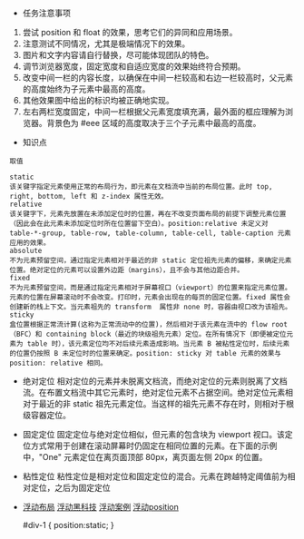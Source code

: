 #
- 任务注意事项
1. 尝试 position 和 float 的效果，思考它们的异同和应用场景。
2. 注意测试不同情况，尤其是极端情况下的效果。
3. 图片和文字内容请自行替换，尽可能体现团队的特色。
4. 调节浏览器宽度，固定宽度和自适应宽度的效果始终符合预期。
5. 改变中间一栏的内容长度，以确保在中间一栏较高和右边一栏较高时，父元素的高度始终为子元素中最高的高度。
6. 其他效果图中给出的标识均被正确地实现。
7. 左右两栏宽度固定，中间一栏根据父元素宽度填充满，最外面的框应理解为浏览器。背景色为 #eee 区域的高度取决于三个子元素中最高的高度。

- 知识点
```
取值

static
该关键字指定元素使用正常的布局行为，即元素在文档流中当前的布局位置。此时 top, right, bottom, left 和 z-index 属性无效。
relative
该关键字下，元素先放置在未添加定位时的位置，再在不改变页面布局的前提下调整元素位置（因此会在此元素未添加定位时所在位置留下空白）。position:relative 未定义对 table-*-group, table-row, table-column, table-cell, table-caption 元素应用的效果。
absolute
不为元素预留空间，通过指定元素相对于最近的非 static 定位祖先元素的偏移，来确定元素位置。绝对定位的元素可以设置外边距（margins），且不会与其他边距合并。
fixed
不为元素预留空间，而是通过指定元素相对于屏幕视口（viewport）的位置来指定元素位置。元素的位置在屏幕滚动时不会改变。打印时，元素会出现在的每页的固定位置。fixed 属性会创建新的栈上下文。当元素祖先的 transform  属性非 none 时，容器由视口改为该祖先。
sticky 
盒位置根据正常流计算(这称为正常流动中的位置)，然后相对于该元素在流中的 flow root（BFC）和 containing block（最近的块级祖先元素）定位。在所有情况下（即便被定位元素为 table 时），该元素定位均不对后续元素造成影响。当元素 B 被粘性定位时，后续元素的位置仍按照 B 未定位时的位置来确定。position: sticky 对 table 元素的效果与 position: relative 相同。
```
- 绝对定位
相对定位的元素并未脱离文档流，而绝对定位的元素则脱离了文档流。在布置文档流中其它元素时，绝对定位元素不占据空间。绝对定位元素相对于最近的非 static 祖先元素定位。当这样的祖先元素不存在时，则相对于根级容器定位。

- 固定定位
固定定位与绝对定位相似，但元素的包含块为 viewport 视口。该定位方式常用于创建在滚动屏幕时仍固定在相同位置的元素。在下面的示例中，"One" 元素定位在离页面顶部 80px，离页面左侧 20px 的位置。

- 粘性定位
粘性定位是相对定位和固定定位的混合。元素在跨越特定阈值前为相对定位，之后为固定定位


- [浮动布局](http://zh.learnlayout.com/clearfix.html)
  [浮动黑科技](http://stackoverflow.com/questions/211383/what-methods-of-clearfix-can-i-use)
  [浮动案例](http://www.barelyfitz.com/screencast/html-training/css/positioning/)
  [浮动position](https://developer.mozilla.org/en-US/docs/Web/CSS/float)

  #div-1 {
 position:static;
}